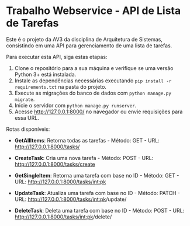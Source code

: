 # Trabalho Webservice - API de Lista de Tarefas

Este é o projeto da AV3 da disciplina de Arquitetura de Sistemas, consistindo em uma API para gerenciamento de uma lista de tarefas.

Para executar esta API, siga estas etapas:

1. Clone o repositório para a sua máquina e verifique se uma versão Python 3+ está instalada.
2. Instale as dependências necessárias executando `pip install -r requirements.txt` na pasta do projeto.
3. Execute as migrações do banco de dados com `python manage.py migrate`.
4. Inicie o servidor com `python manage.py runserver`.
5. Acesse http://127.0.0.1:8000/ no navegador ou envie requisições para essa URL.

Rotas disponíveis:

- **GetAllItems**: Retorna todas as tarefas - Método: GET - URL: http://127.0.0.1:8000/tasks/
  
- **CreateTask**: Cria uma nova tarefa - Método: POST - URL: http://127.0.0.1:8000/tasks/create
  
- **GetSingleItem**: Retorna uma tarefa com base no ID - Método: GET - URL: http://127.0.0.1:8000/tasks/<int:pk>
  
- **UpdateTask**: Atualiza uma tarefa com base no ID - Método: PATCH - URL: http://127.0.0.1:8000/tasks/<int:pk>/update/
  
- **DeleteTask**: Deleta uma tarefa com base no ID - Método: POST - URL: http://127.0.0.1:8000/tasks/<int:pk>/delete/
